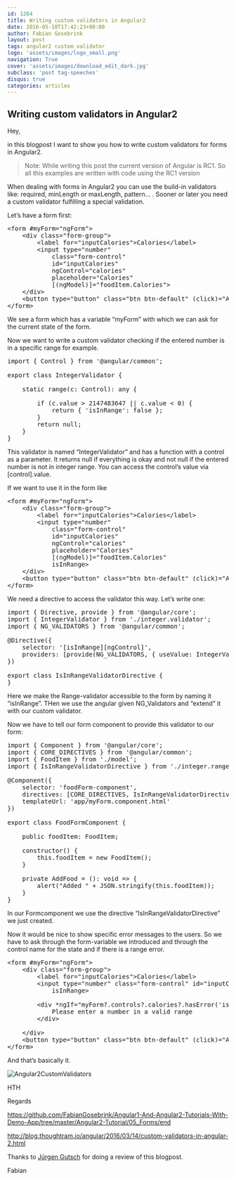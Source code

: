 ```yaml
---
id: 1264
title: Writing custom validators in Angular2
date: 2016-05-10T17:42:23+00:00
author: Fabian Gosebrink
layout: post
tags: angular2 custom validator 
logo: 'assets/images/logo_small.png'
navigation: True
cover: 'assets/images/download_edit_dark.jpg'
subclass: 'post tag-speeches'
disqus: true
categories: articles
---
```


## Writing custom validators in Angular2

Hey,

in this blogpost I want to show you how to write custom validators for forms in Angular2.

> Note: While writing this post the current version of Angular is RC1. So all this examples are written with code using the RC1 version

When dealing with forms in Angular2 you can use the build-in validators like: required, minLength or maxLength, pattern&#8230; . Sooner or later you need a custom validator fulfilling a special validation.

Let&#8217;s have a form first:

<pre class="lang:c# decode:true">&lt;form #myForm="ngForm"&gt;
    &lt;div class="form-group"&gt;
        &lt;label for="inputCalories"&gt;Calories&lt;/label&gt;
        &lt;input type="number" 
            class="form-control" 
            id="inputCalories" 
            ngControl="calories" 
            placeholder="Calories" 
            [(ngModel)]="foodItem.Calories"&gt;
    &lt;/div&gt;
    &lt;button type="button" class="btn btn-default" (click)="AddFood()" [disabled]="!myForm?.form.valid"&gt;Submit&lt;/button&gt;
&lt;/form&gt;</pre>

We see a form which has a variable &#8220;myForm&#8221; with which we can ask for the current state of the form.

Now we want to write a custom validator checking if the entered number is in a specific range for example.

<pre class="lang:c# decode:true ">import { Control } from '@angular/common';

export class IntegerValidator {

    static range(c: Control): any {

        if (c.value &gt; 2147483647 || c.value &lt; 0) {
            return { 'isInRange': false };
        }
        return null;
    }
}</pre>

This validator is named &#8220;IntegerValidator&#8221; and has a function with a control as a parameter. It returns null if everything is okay and not null if the entered number is not in integer range. You can access the control&#8217;s value via [control].value.

If we want to use it in the form like

<pre class="lang:c# decode:true ">&lt;form #myForm="ngForm"&gt;
    &lt;div class="form-group"&gt;
        &lt;label for="inputCalories"&gt;Calories&lt;/label&gt;
        &lt;input type="number" 
            class="form-control" 
            id="inputCalories" 
            ngControl="calories" 
            placeholder="Calories" 
            [(ngModel)]="foodItem.Calories"
            isInRange&gt;
    &lt;/div&gt;
    &lt;button type="button" class="btn btn-default" (click)="AddFood()" [disabled]="!myForm?.form.valid"&gt;Submit&lt;/button&gt;
&lt;/form&gt;</pre>

We need a directive to access the validator this way. Let&#8217;s write one:

<pre class="lang:js decode:true ">import { Directive, provide } from '@angular/core';
import { IntegerValidator } from './integer.validator';
import { NG_VALIDATORS } from '@angular/common';

@Directive({
    selector: '[isInRange][ngControl]',
    providers: [provide(NG_VALIDATORS, { useValue: IntegerValidator.range, multi: true })]
})

export class IsInRangeValidatorDirective {
}</pre>

Here we make the Range-validator accessible to the form by naming it &#8220;isInRange&#8221;. THen we use the angular given NG_Validators and &#8220;extend&#8221; it with our custom validator.

Now we have to tell our form component to provide this validator to our form:

<pre class="lang:c# decode:true">import { Component } from '@angular/core';
import { CORE_DIRECTIVES } from '@angular/common';
import { FoodItem } from './model';
import { IsInRangeValidatorDirective } from './integer.range.validator.directive';

@Component({
    selector: 'foodForm-component',
    directives: [CORE_DIRECTIVES, IsInRangeValidatorDirective],
    templateUrl: 'app/myForm.component.html'
})

export class FoodFormComponent {

    public foodItem: FoodItem;

    constructor() {
        this.foodItem = new FoodItem();
    }

    private AddFood = (): void =&gt; {
        alert("Added " + JSON.stringify(this.foodItem));
    }
}</pre>

In our Formcomponent we use the directive &#8220;IsInRangeValidatorDirective&#8221; we just created.

Now it would be nice to show specific error messages to the users. So we have to ask through the form-variable we introduced and through the control name for the state and if there is a range error.

<pre class="lang:c# decode:true">&lt;form #myForm="ngForm"&gt;
    &lt;div class="form-group"&gt;
        &lt;label for="inputCalories"&gt;Calories&lt;/label&gt;
        &lt;input type="number" class="form-control" id="inputCalories" ngControl="calories" placeholder="Calories" [(ngModel)]="foodItem.Calories"
            isInRange&gt;

        &lt;div *ngIf="myForm?.controls?.calories?.hasError('isInRange') && myForm?.controls?.calories?.touched"&gt;
            Please enter a number in a valid range
        &lt;/div&gt;

    &lt;/div&gt;
    &lt;button type="button" class="btn btn-default" (click)="AddFood()" [disabled]="!myForm?.form.valid"&gt;Submit&lt;/button&gt;
&lt;/form&gt;</pre>

And that&#8217;s basically it.

![Angular2CustomValidators]({{site.baseurl}}assets/articles/2016-05/5eac1264-a787-43be-9144-58fc0fec9ef4.jpg)

HTH

Regards

<https://github.com/FabianGosebrink/Angular1-And-Angular2-Tutorials-With-Demo-App/tree/master/Angular2-Tutorial/05_Forms/end>

<http://blog.thoughtram.io/angular/2016/03/14/custom-validators-in-angular-2.html>

Thanks to [Jürgen Gutsch](http://www.gutsch-online.de/) for doing a review of this blogpost.

Fabian
